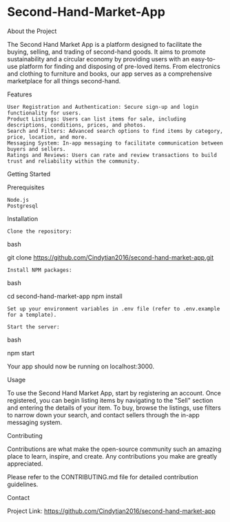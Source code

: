 # Second-Hand-Market-App

About the Project

The Second Hand Market App is a platform designed to facilitate the buying, selling, and trading of second-hand goods. It aims to promote sustainability and a circular economy by providing users with an easy-to-use platform for finding and disposing of pre-loved items. From electronics and clothing to furniture and books, our app serves as a comprehensive marketplace for all things second-hand.

Features

    User Registration and Authentication: Secure sign-up and login functionality for users.
    Product Listings: Users can list items for sale, including descriptions, conditions, prices, and photos.
    Search and Filters: Advanced search options to find items by category, price, location, and more.
    Messaging System: In-app messaging to facilitate communication between buyers and sellers.
    Ratings and Reviews: Users can rate and review transactions to build trust and reliability within the community.

Getting Started

Prerequisites

    Node.js
    Postgresql

Installation

    Clone the repository:

bash

git clone https://github.com/Cindytian2016/second-hand-market-app.git

    Install NPM packages:

bash

cd second-hand-market-app
npm install

    Set up your environment variables in .env file (refer to .env.example for a template).

    Start the server:

bash

npm start

Your app should now be running on localhost:3000.

Usage

To use the Second Hand Market App, start by registering an account. Once registered, you can begin listing items by navigating to the "Sell" section and entering the details of your item. To buy, browse the listings, use filters to narrow down your search, and contact sellers through the in-app messaging system.

Contributing

Contributions are what make the open-source community such an amazing place to learn, inspire, and create. Any contributions you make are greatly appreciated.

Please refer to the CONTRIBUTING.md file for detailed contribution guidelines.

Contact

Project Link: https://github.com/Cindytian2016/second-hand-market-app
